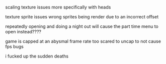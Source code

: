 scaling texture issues more specifically with heads

texture sprite issues wrong sprites being render due to an incorrect offset

repeatedly opening and doing a night out will cause the part time menu to open instead????

game is capped at an abysmal frame rate
too scared to uncap to not cause fps bugs

i fucked up the sudden deaths